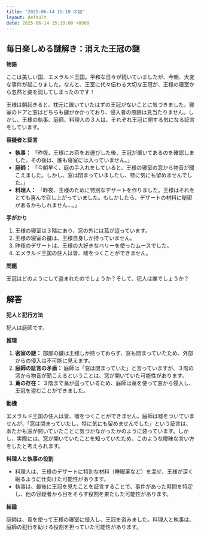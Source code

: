 ```yaml
---
title: "2025-06-14 15:10 の謎"
layout: default
date: 2025-06-14 15:10:00 +0900
---
```

## 毎日楽しめる謎解き：消えた王冠の謎

**物語**

ここは美しい国、エメラルド王国。平和な日々が続いていましたが、今朝、大変な事件が起こりました。なんと、王室に代々伝わる大切な王冠が、王様の寝室から忽然と姿を消してしまったのです！

王様は朝起きると、枕元に置いていたはずの王冠がないことに気づきました。寝室のドアと窓はどちらも鍵がかかっており、侵入者の痕跡は見当たりません。しかし、王様の執事、庭師、料理人の３人は、それぞれ王冠に関する気になる証言をしています。

**容疑者と証言**

*   **執事：** 「昨夜、王様にお茶をお運びした後、王冠が置いてあるのを確認しました。その後は、誰も寝室には入っていません。」
*   **庭師：** 「今朝早く、庭の手入れをしていると、王様の寝室の窓から物音が聞こえました。しかし、窓は閉まっていましたし、特に気にも留めませんでした。」
*   **料理人：** 「昨夜、王様のために特別なデザートを作りました。王様はそれをとても喜んで召し上がっていました。もしかしたら、デザートの材料に秘密があるかもしれません…。」

**手がかり**

1.  王様の寝室は３階にあり、窓の外には蔦が這っています。
2.  王様の寝室の鍵は、王様自身しか持っていません。
3.  昨夜のデザートは、王様の大好きなベリーを使ったムースでした。
4.  エメラルド王国の住人は皆、嘘をつくことができません。

**問題**

王冠はどのようにして盗まれたのでしょうか？そして、犯人は誰でしょうか？

## 解答

**犯人と犯行方法**

犯人は庭師です。

**推理**

1.  **密室の謎：** 部屋の鍵は王様しか持っておらず、窓も閉まっていたため、外部からの侵入は不可能に見えます。
2.  **庭師の証言の矛盾：** 庭師は「窓は閉まっていた」と言っていますが、３階の窓から物音が聞こえるということは、窓が開いていた可能性があります。
3.  **蔦の存在：** ３階まで蔦が這っているため、庭師は蔦を使って窓から侵入し、王冠を盗むことができました。

**動機**

エメラルド王国の住人は皆、嘘をつくことができません。庭師は嘘をついていませんが、「窓は閉まっていたし、特に気にも留めませんでした」という証言は、あたかも窓が開いていたことに気づかなかったかのように装っています。しかし、実際には、窓が開いていたことを知っていたため、このような曖昧な言い方をしたと考えられます。

**料理人と執事の役割**

*   料理人は、王様のデザートに特別な材料（睡眠薬など）を混ぜ、王様が深く眠るように仕向けた可能性があります。
*   執事は、最後に王冠を見たことを証言することで、事件があった時間を特定し、他の容疑者から目をそらす役割を果たした可能性があります。

**結論**

庭師は、蔦を使って王様の寝室に侵入し、王冠を盗みました。料理人と執事は、庭師の犯行を助ける役割を担っていた可能性があります。
